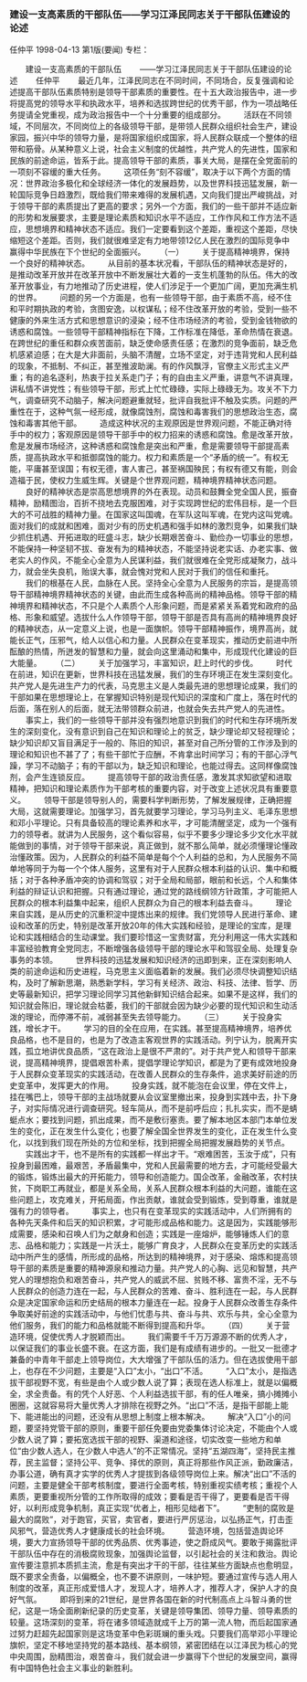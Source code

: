 ### 建设一支高素质的干部队伍——学习江泽民同志关于干部队伍建设的论述
任仲平
1998-04-13
第1版(要闻)
专栏：

　　建设一支高素质的干部队伍
　　——学习江泽民同志关于干部队伍建设的论述
　　任仲平
　　最近几年，江泽民同志在不同时间，不同场合，反复强调和论述提高干部队伍素质特别是领导干部素质的重要性。在十五大政治报告中，进一步将提高党的领导水平和执政水平，培养和选拔跨世纪的优秀干部，作为一项战略任务提请全党重视，成为政治报告中一个十分重要的组成部分。
　　活跃在不同领域，不同层次，不同岗位上的各级领导干部，是带领人民群众组织社会生产，建设家园，振兴中华的领导力量，是将国家组织成国家，将人民群众联成一个整体的纽带和筋骨。从某种意义上说，社会主义制度的优越性，共产党人的先进性，国家和民族的前途命运，皆系于此。提高领导干部的素质，事关大局，是摆在全党面前的一项刻不容缓的重大任务。
　　这项任务“刻不容缓”，取决于以下两个方面的情况：世界政治多极化和全球经济一体化的发展趋势，以及世界科技迅猛发展，新一轮国际竞争日趋激烈，既给我们带来难得的发展机遇，又向我们提出严峻挑战，对于领导干部的素质提出了更高的要求；另外一个方面，我们的一些干部并不适应新的形势和发展要求，主要是理论素质和知识水平不适应，工作作风和工作方法不适应，思想境界和精神状态不适应。我们一定要看到这个差距，重视这个差距，尽快缩短这个差距。否则，我们就很难坚定有力地带领12亿人民在激烈的国际竞争中赢得中华民族在下个世纪的全面振兴。
　　（一）
　　关于提高精神境界，保持一个良好的精神状态。
　　从目前的基本状况看，干部队伍的精神状态是好的，是推动改革开放并在改革开放中不断发展壮大着的一支生机蓬勃的队伍。伟大的改革开放事业，有力地推动了历史进程，使人们涉足于一个更加广阔，更加充满生机的世界。
　　问题的另一个方面是，也有一些领导干部，由于素质不高，经不住和平时期执政的考验，贪图安逸，以权谋私；经不住改革开放的考验，受到一些不健康的外来生活方式和思想意识的浸染；经不住市场经济的考验，受到金钱物欲的诱惑和腐蚀。一些领导干部精神指标在下降，工作标准在降低，革命热情在衰退。在跨世纪的重任和群众疾苦面前，缺乏使命感责任感；在激烈的竞争面前，缺乏危机感紧迫感；在大是大非面前，头脑不清醒，立场不坚定，对于违背党和人民利益的现象，不抵制、不纠正，甚至推波助澜。有的作风飘浮，官僚主义形式主义严重；有的追名逐利，热衷于拉关系走门子；有的自由主义严重，讲意气不讲真理，讲私情不讲党性；有些领导干部，形式上忙忙碌碌，实际上碌碌无为。攻关不下力气，调查研究不动脑子，解决问题避重就轻，批评自我批评不触及实质。问题的严重性在于，这种气氛一经形成，就像腐蚀剂，腐蚀和毒害我们的思想政治生态，腐蚀和毒害其他干部。
　　造成这种状况的主观原因是世界观问题，不能正确对待手中的权力；客观原因是领导干部手中的权力招来的诱惑和腐蚀。愈是改革开放，愈是发展市场经济，这种诱惑和腐蚀愈是突出和严重，愈是需要领导干部提高素质，提高执政水平和抵御腐蚀的能力。权力和素质是一个“矛盾的统一”。有权无能，平庸甚至误国；有权无德，害人害己，甚至祸国殃民；有权有德又有能，则会造福于民，使权力生威生辉。关键是个世界观问题，精神境界精神状态问题。
　　良好的精神状态是崇高思想境界的外在表现。动员和鼓舞全党全国人民，振奋精神，励精图治，百折不挠地去克服困难，对于实现跨世纪的宏伟目标，是一个巨大的不可战胜的精神力量。在国家这叫国魂，在军队这叫军魂，在党内这叫党魂。面对我们的成就和困难，面对少有的历史机遇和强手如林的激烈竞争，如果我们缺少抓住机遇、开拓进取的旺盛斗志，缺少长期艰苦奋斗、勤俭办一切事业的思想，不能保持一种坚韧不拔、奋发有为的精神状态，不能坚持说老实话、办老实事、做老实人的作风，不能全心全意为人民谋利益，我们就很难在全党形成凝聚力，战斗力，就会坐失良机，贻误大事，就会愧对党和人民对于我们的信任和重托。
　　我们的根基在人民，血脉在人民。坚持全心全意为人民服务的宗旨，是提高领导干部精神境界精神状态的关键，由此而生成各种高尚的精神品格。领导干部的精神境界和精神状态，不只是个人素质个人形象问题，而是紧紧关系着党和政府的品格、形象和威望。选拔什么人作领导干部，领导干部是否具有高尚的精神境界良好的精神状态，从一定意义上说，也是一面旗帜。领导干部精神振作，境界高尚，就能长正气，压邪气，给人以信心和力量。人民群众在变革现实，推动历史前进中所酝酿的热情，所迸发的智慧和力量，就会向这里涌动和集中，形成现代化建设的巨大能量。
　　（二）
　　关于加强学习，丰富知识，赶上时代的步伐。
　　时代在前进，知识在更新，世界科技在迅猛发展，我们的生存环境正在发生深刻变化。共产党人是先进生产力的代表，马克思主义是人类最先进的思想理论成果，我们的干部如果在思想理论上，在掌握知识特别是现代知识的深度和广度上，落在时代的后面，落在别人的后面，就无法带领群众前进，也就会失去共产党人的先进性。
　　事实上，我们的一些领导干部并没有强烈地意识到我们的时代和生存环境所发生的深刻变化，没有意识到自己在知识和理论上的贫乏，缺少理论却又轻视理论；缺少知识却又盲目满足于一般的、陈旧的知识，甚至对自己所分管的工作涉及到的理论和知识也不甚了了；有些干部忙于应酬，不肯拿出时间学习；有的干部心浮气躁，学习不动脑子；有的干部以为，缺乏知识和理论，也能过得去。这同样像腐蚀剂，会产生连锁反应。
　　提高领导干部的政治责任感，激发其求知欲望和进取精神，把知识和理论素质作为干部考核的重要内容，对于改变上述状况具有重要意义。
　　领导干部是领导别人的，需要科学判断形势，了解发展规律，正确把握大局，这就需要理论。加强学习，首先就要学习理论，学习马列主义、毛泽东思想和邓小平理论。只有具备较高的理论素养和水平，才可能清醒坚定，成为一个强有力的领导者。就讲为人民服务，这个看似容易，似乎不要多少理论多少文化水平就能做到的事情，对于领导干部来说，真正做到，就不那么简单，就必须懂理论懂政治懂政策。因为，人民群众的利益不简单是每个个人利益的总和，为人民服务不简单地等同于为每一个个体人服务，这里有对于人民群众根本利益的认识、集中和概括；对于各种矛盾冲突的协调和驾驭；对于全局和局部，眼前和长远，个人和集体利益的辩证认识和把握。只有通过理论，通过党的路线纲领方针政策，才可能把人民群众的根本利益集中起来，组织人民群众为自己的根本利益去奋斗。
　　理论来自实践，是从历史的沉重积淀中提炼出来的规律。我们党领导人民进行革命、建设和改革的历史，特别是改革开放20年的伟大实践和经验，是理论的宝库，是理论和实践相结合的生动课堂。我们要珍惜这一宝贵财富，充分利用这一伟大实践和丰富经验教育全党同志，不断增强各级领导干部的理论水平和驾驭全局、处理复杂事务的本领。
　　世界科技的迅猛发展和知识经济的迅即到来，正在深刻影响人类的前途命运和历史进程，马克思主义面临着新的发展。我们必须尽快调整知识结构，及时了解新思潮，熟悉新学科，学习有关经济、政治、科技、法律、哲学、历史等最新知识，把学习理论同学习其他新鲜知识结合起来。如果不是这样，我们的知识就会陈旧，理论就会枯萎，我们的干部就会因为缺少必要的现代知识和生动活泼的理论，而停滞不前，减弱甚至失去领导能力。
　　（三）
　　关于投身实践，增长才干。
　　学习的目的全在应用，在实践。甚至提高精神境界，培养优良品格，也不是目的，也是为了改造主客观世界的实践活动。列宁认为，脱离开实践，孤立地讲优良品质，“这在政治上是很不严肃的”。对于共产党人和领导干部来说，提高精神境界，提倡艰苦朴素，提倡学理论学知识，都是为了更有成效地投身于人民群众变革现实的实践活动，在改善人民群众的生存条件，追求美好前途的历史变革中，发挥更大的作用。
　　投身实践，就不能泡在会议里，停在文件上，挂在嘴巴上，领导干部的主战场就要从会议室里撤出来，投身到实践中去，扑下身子，对实际情况进行调查研究。轻车简从，而不是前呼后应；扎扎实实，而不是蜻蜓点水；要找到问题，抓出成果，而不是敷衍塞责。要了解本地区本部门本单位发生的变化，正在发生什么变化；也要了解全国全世界发生的变化，正在发生什么变化，以找到我们现在所处的方位和坐标，找到把握全局把握发展趋势的关节点。
　　实践出才干，也不是所有的实践都一样出才干。“艰难困苦，玉汝于成”，只有投身到最困难，最艰苦，矛盾最集中，党和人民最需要的地方去，才可能经受最大的锻炼，锻炼出最大的开拓能力，领导和创造能力。国企改革，金融改革，农村扶贫，下岗职工再就业，都是关系全局，关系人民群众根本利益的大问题，谁能在这些问题上，攻克难关，开拓局面，作出贡献，谁就会受到锻炼，受到尊重，谁就是强有力的领导者。
　　事实上，也只有在变革现实的实践活动中，人们所拥有的各种先天条件和后天的知识积累，才可能形成品格和能力。这是因为，实践能够形成需要，感染和召唤人们为之献身和创造；实践是一座熔炉，能够锤炼人们的意志、品格和能力；实践是一片沃土，能够广育良才，人民群众在变革历史的实践活动中所产生的感情，所形成的品格，所达到的精神境界，对于感染、熔炼和提高领导干部的素质是重要的精神源泉和推动力量。共产党人的心胸、远见和智慧，共产党人的理想抱负和艰苦奋斗，共产党人的威武不屈、贫贱不移、富贵不淫，无不与人民群众的创造力连在一起，与人民群众的苦难、奋斗、胜利连在一起，与人民群众是决定国家命运和历史结局的根本力量连在一起。投身于人民群众改善生存条件争取美好前途的实践活动中，与他们忧患与共、奋斗与共、欢乐与共，全心全意为他们服务，我们的能力和品格就能不断得到提高和升华。
　　（四）
　　关于营造环境，促使优秀人才脱颖而出。
　　我们需要千千万万源源不断的优秀人才，以保证我们的事业长盛不衰。在这方面，我们是有成绩有进步的。一批又一批德才兼备的中青年干部走上领导岗位，大大增强了干部队伍的活力。但在选拔使用干部上，也存在不少问题，主要是“入口”太小，“出口”不活。
　　“入口”太小，是指选拔干部视野不宽，有些是由个人或少数人说了算；表现在选人标准上，就是以偏概全，求全责备。有的凭个人好恶、个人利益选拔干部，有的任人唯亲，搞小摊摊小圈圈，这就容易将大量优秀人才排除在视野之外。“出口”不活，是指干部能上能下、能进能出的问题，还没有从思想上制度上根本解决。
　　解决“入口”小的问题，要坚持党管干部的原则，重要干部任免要由党委集体讨论决定，不能由个人或少数人说了算；要拓宽选拔干部的视野、渠道和途径，切实改变一些地方和单位“由少数人选人，在少数人中选人”的不正常情况。坚持“五湖四海”，坚持民主推荐，民主监督；坚持公平、竞争、择优的原则，真正将那些作风正派，勤政廉洁，办事公道，确有真才实学的优秀人才提拔到各级领导岗位上来。解决“出口”不活的问题，主要是健全干部考核制度，要进行全面考核，特别重视实绩考核；重视个人素质，更要重视所分管的工作所取得的成效；要看是否干得了，更要看是否干得好，以利形成竞争机制，真正实现“优者上，相形见绌者下”。
　　“吏制的腐败是最大的腐败”，对于跑官，买官，卖官者，要进行严厉惩治，以弘扬正气，打击歪风邪气，营造优秀人才健康成长的社会环境。
　　营造环境，包括营造舆论环境，要大力宣扬领导干部的优秀品质、优秀事迹，使之蔚成风气。要敢于揭露批评干部队伍中存在的消极腐败现象，加强舆论监督，以引起社会的关注和救治。舆论宣传要注意抓本质抓主流，愈是有突出才干的干部，往往某些方面缺点也愈明显，既不要求全责备，以偏概全，也不要不讲原则，一味护短。要通过宣传与选人用人制度的改革，真正形成爱惜人才，发现人才，培养人才，推荐人才，保护人才的良好气氛。
　　即将到来的21世纪，是世界各国在新的时代制高点上斗智斗勇的世纪，这是一场全面刷新纪录的历史变革，关键是领导集团、领导力量、领导素质的较量。这场深刻的变革，将在诸多领域造就成千上万的第一流人物，而后起国家通过努力赶超先起国家则是这场变革中色彩斑斓的重头戏。只要我们高举邓小平理论旗帜，坚定不移地坚持党的基本路线、基本纲领，紧密团结在以江泽民为核心的党中央周围，励精图治，艰苦奋斗，我们就会进一步赢得下个世纪的发展空间，赢得有中国特色社会主义事业的新胜利。
